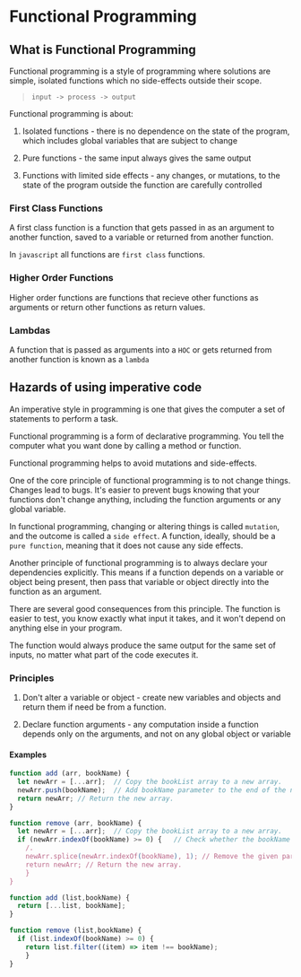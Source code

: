 # Functional Programming

## What is Functional Programming

Functional programming is a style of programming where solutions are simple, isolated functions which no side-effects outside their scope.

> `input -> process -> output`

Functional programming is about:

1. Isolated functions - there is no dependence on the state of the program, which includes global variables that are subject to change

2. Pure functions - the same input always gives the same output

3. Functions with limited side effects - any changes, or mutations, to the state of the program outside the function are carefully controlled

### First Class Functions

A first class function is a function that gets passed in as an argument to another function, saved to a variable or returned from another function.

In `javascript` all functions are `first class` functions.

### Higher Order Functions

Higher order functions are functions that recieve other functions as arguments or return other functions as return values.

### Lambdas

A function that is passed as arguments into a `HOC` or gets returned from another function is known as a `lambda`

## Hazards of using imperative code

An imperative style in programming is one that gives the computer a set of statements to perform a task.

Functional programming is a form of declarative programming. You tell the computer what you want done by calling a method or function.

Functional programming helps to avoid mutations and side-effects.

One of the core principle of functional programming is to not change things. Changes lead to bugs. It's easier to prevent bugs knowing that your functions don't change anything, including the function arguments or any global variable.

In functional programming, changing or altering things is called `mutation`, and the outcome is called a `side effect`. A function, ideally, should be a `pure function`, meaning that it does not cause any side effects.

Another principle of functional programming is to always declare your dependencies explicitly. This means if a function depends on a variable or object being present, then pass that variable or object directly into the function as an argument.

There are several good consequences from this principle. The function is easier to test, you know exactly what input it takes, and it won't depend on anything else in your program.

The function would always produce the same output for the same set of inputs, no matter what part of the code executes it.

### Principles

1. Don't alter a variable or object - create new variables and objects and return them if need be from a function.

2. Declare function arguments - any computation inside a function depends only on the arguments, and not on any global object or variable

#### Examples

```js
function add (arr, bookName) {
  let newArr = [...arr];  // Copy the bookList array to a new array.
  newArr.push(bookName);  // Add bookName parameter to the end of the new array.
  return newArr; // Return the new array.
}

function remove (arr, bookName) {
  let newArr = [...arr];  // Copy the bookList array to a new array.
  if (newArr.indexOf(bookName) >= 0) {   // Check whether the bookName parameter is in new array.
    /.
    newArr.splice(newArr.indexOf(bookName), 1); // Remove the given paramater from the new array.
    return newArr; // Return the new array.
    }
}
```

```js
function add (list,bookName) {
  return [...list, bookName];
}

function remove (list,bookName) {
  if (list.indexOf(bookName) >= 0) {
    return list.filter((item) => item !== bookName);
    }
}
```